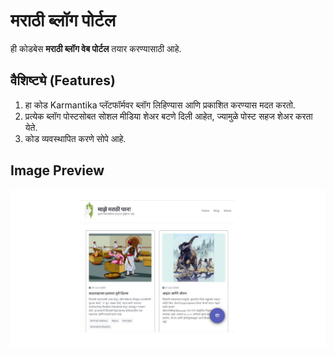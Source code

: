 # मराठी ब्लॉग पोर्टल

ही कोडबेस **मराठी ब्लॉग वेब पोर्टल** तयार करण्यासाठी आहे.

## वैशिष्ट्ये (Features)

1. हा कोड Karmantika प्लॅटफॉर्मवर ब्लॉग लिहिण्यास आणि प्रकाशित करण्यास मदत करतो.
2. प्रत्येक ब्लॉग पोस्टसोबत सोशल मीडिया शेअर बटणे दिली आहेत, ज्यामुळे पोस्ट सहज शेअर करता येते.
3. कोड व्यवस्थापित करणे सोपे आहे.

## Image Preview

![Marathi Blog Screenshot](./assets/preview.jpg)

